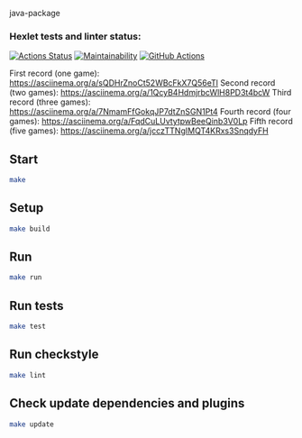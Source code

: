 java-package
### Hexlet tests and linter status:
[![Actions Status](https://github.com/alexhmbg/java-project-61/actions/workflows/hexlet-check.yml/badge.svg)](https://github.com/alexhmbg/java-project-61/actions)
[![Maintainability](https://api.codeclimate.com/v1/badges/be8ad82c04cab496efcd/maintainability)](https://codeclimate.com/github/alexhmbg/java-project-61/maintainability)
[![GitHub Actions](https://api.codeclimate.com/v1/badges/be8ad82c04cab496efcd/test_coverage)](https://github.com/OWNER/REPOSITORY/actions/workflows/WORKFLOW-FILE/badge.svg)

First record (one game): https://asciinema.org/a/sQDHrZnoCt52WBcFkX7Q56eTl
Second record (two games): https://asciinema.org/a/1QcyB4HdmjrbcWlH8PD3t4bcW
Third record (three games): https://asciinema.org/a/7NmamFfGokqJP7dtZnSGN1Pt4
Fourth record (four games): https://asciinema.org/a/FqdCuLUvtytpwBeeQinb3V0Lp
Fifth record (five games): https://asciinema.org/a/jcczTTNgIMQT4KRxs3SnqdyFH
## Start

```bash
make
```

## Setup

```bash
make build
```

## Run

```bash
make run
```

## Run tests

```bash
make test
```

## Run checkstyle

```bash
make lint
```

## Check update dependencies and plugins

```bash
make update
```